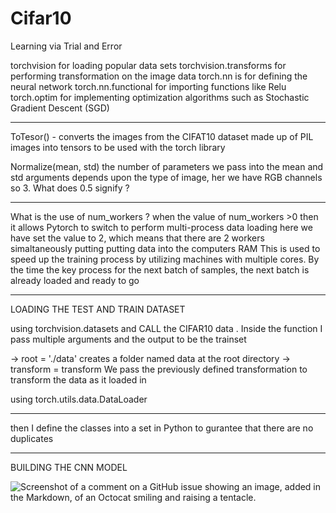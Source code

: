# Cifar10
Learning via Trial and Error

 torchvision for loading popular data sets
 torchvision.transforms for performing transformation on the image data
 torch.nn is for defining the neural network
 torch.nn.functional for importing functions like Relu
 torch.optim for implementing optimization algorithms such as Stochastic Gradient Descent (SGD)

-------------------------------------------------------------------------------------------------
 ToTesor() - converts the images from the CIFAT10 dataset made up of PIL images
 into tensors to be used with the torch library

 Normalize(mean, std) the number of parameters we pass into the mean and std arguments
 depends upon the type of image, her we have RGB channels so 3.
 What does 0.5 signify ?
 
------------------------------------------------------------------------------------------
 What is the use of num_workers ?
 when the value of num_workers >0 then it allows Pytorch to switch to perform multi-process data loading
 here we have set the value to 2, which means that there are 2 workers simaltaneously putting putting data into the computers RAM
 This is used to speed up the training process by utilizing machines with multiple cores. By the time the key process for the next batch of samples, the next batch is
 already loaded and ready to go

---------------------------------------------------------------------------------------------------

LOADING THE TEST AND TRAIN DATASET

using torchvision.datasets and CALL the CIFAR10 data . Inside the function I pass multiple arguments and the output to  be the trainset

-> root = './data' creates a folder named data at the root directory
-> transform = transform We pass the previously defined transformation to transform the data as it loaded in

 using torch.utils.data.DataLoader 
 
-------------------------------------------------------------------------------------------------

then I define the classes into a set in Python to gurantee that there are no duplicates

----------------------------------------------------------------------------------------------

BUILDING THE CNN MODEL

![Screenshot of a comment on a GitHub issue showing an image, added in the Markdown, of an Octocat smiling and raising a tentacle.](file:///C:/Users/Prashant%20Bahuguna/Downloads/1_c2ubkAfmplp3r7hTz-mk5A.webp)




